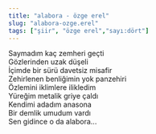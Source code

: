 ```yaml
---
title: "alabora - özge erel"
slug: "alabora-ozge.erel"
tags: ["şiir", "özge erel","sayı:dört"]
---
```

Saymadım kaç zemheri geçti\
Gözlerinden uzak düşeli\
İçimde bir sürü davetsiz misafir\
Zehirlenen benliğimin yok panzehiri\
Özlemini iklimlere ilikledim\
Yüreğim metalik griye çaldı\
Kendimi adadım anasona\
Bir demlik umudum vardı\
Sen gidince o da alabora...
